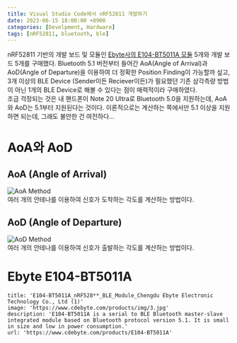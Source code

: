```yaml
---
title: Visual Studio Code에서 nRF52811 개발하기
date: 2023-06-15 18:00:00 +0900
categories: [Develpment, Hardware]
tags: [nRF52811, bluetooth, ble]
---
```

nRF52811 기반의 개발 보드 및 모듈인 [Ebyte사의 E104-BT5011A 모듈](https://www.cdebyte.com/products/E104-BT5011A) 5개와 개발 보드 5개를 구매했다. Bluetooth 5.1 버전부터 들어간 AoA(Angle of Arrival)과 AoD(Angle of Departure)을 이용하여 더 정확한 Position Finding이 가능할까 싶고, 3개 이상의 BLE Device (Sender이든 Reciever이든)가 필요했던 기존 삼각측량 방법이 아닌 1개의 BLE Device로 해볼 수 있다는 점이 매력적이라 구매하였다.  
조금 걱정되는 것은 내 핸드폰이 Note 20 Ultra로 Bluetooth 5.0을 지원하는데, AoA와 AoD는 5.1부터 지원된다는 것이다. 이론적으로는 계산하는 쪽에서만 5.1 이상을 지원하면 되는데, 그래도 불안한 건 여전하다...
# AoA와 AoD
## AoA (Angle of Arrival)
![AoA Method](Pasted%20image%2020230616155915.png)  
여러 개의 안테나를 이용하여 신호가 도착하는 각도를 계산하는 방법이다.
## AoD (Angle of Departure)
![AoD Method](Pasted%20image%2020230616160405.png)  
여러 개의 안테나를 이용하여 신호가 출발하는 각도를 계산하는 방법이다.
# Ebyte E104-BT5011A
```embed
title: 'E104-BT5011A_nRF528**_BLE_Module_Chengdu Ebyte Electronic Technology Co., Ltd (1)'
image: 'https://www.cdebyte.com/products/img/3.jpg'
description: 'E104-BT5011A is a serial to BLE Bluetooth master-slave integrated module based on Bluetooth protocol version 5.1. It is small in size and low in power consumption.'
url: 'https://www.cdebyte.com/products/E104-BT5011A'
```
